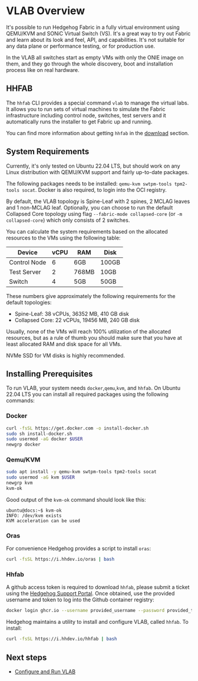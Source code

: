# VLAB Overview

It's possible to run Hedgehog Fabric in a fully virtual environment using QEMU/KVM and SONiC Virtual Switch (VS). It's
a great way to try out Fabric and learn about its look and feel, API, and capabilities. It's not suitable for any
data plane or performance testing, or for production use.

In the VLAB all switches start as empty VMs with only the ONIE image on them, and they go through the whole discovery,
boot and installation process like on real hardware.

## HHFAB

The `hhfab` CLI provides a special command `vlab` to manage the virtual labs. It allows you to run sets of virtual
machines to simulate the Fabric infrastructure including control node, switches, test servers and it automatically runs
the installer to get Fabric up and running.

You can find more information about getting `hhfab` in the [download](../getting-started/download.md) section.

## System Requirements

Currently, it's only tested on Ubuntu 22.04 LTS, but should work on any Linux distribution with QEMU/KVM support and fairly
up-to-date packages.

The following packages needs to be installed: `qemu-kvm swtpm-tools tpm2-tools socat`. Docker is also required, to login
into the OCI registry.

By default, the VLAB topology is Spine-Leaf with 2 spines, 2 MCLAG leaves and 1 non-MCLAG leaf. Optionally, you can
choose to run the default Collapsed Core topology using flag `--fabric-mode collapsed-core` (or `-m collapsed-core`)
which only consists of 2 switches.

You can calculate the system requirements based on the allocated resources to the VMs using the following table:

| Device | vCPU | RAM | Disk |
| --- | --- | --- | --- |
| Control Node | 6 | 6GB | 100GB |
| Test Server | 2 | 768MB | 10GB |
| Switch | 4 | 5GB | 50GB |

These numbers give approximately the following requirements for the default topologies:

* Spine-Leaf: 38 vCPUs, 36352 MB, 410 GB disk
* Collapsed Core: 22 vCPUs, 19456 MB, 240 GB disk

Usually, none of the VMs will reach 100% utilization of the allocated resources, but as a rule of thumb you should make
sure that you have at least allocated RAM and disk space for all VMs.

NVMe SSD for VM disks is highly recommended.

## Installing Prerequisites

To run VLAB, your system needs `docker`,`qemu`,`kvm`, and `hhfab`. On Ubuntu 22.04 LTS you can install all required packages using the following commands:

### Docker

```bash
curl -fsSL https://get.docker.com -o install-docker.sh
sudo sh install-docker.sh
sudo usermod -aG docker $USER
newgrp docker
```

### Qemu/KVM
```bash
sudo apt install -y qemu-kvm swtpm-tools tpm2-tools socat
sudo usermod -aG kvm $USER
newgrp kvm
kvm-ok
```

Good output of the `kvm-ok` command should look like this:

```console
ubuntu@docs:~$ kvm-ok
INFO: /dev/kvm exists
KVM acceleration can be used
```

### Oras

For convenience Hedgehog provides a script to install `oras`:

```bash
curl -fsSL https://i.hhdev.io/oras | bash
```

### Hhfab

A github access token is required to download `hhfab`, please submit a ticket using the [Hedgehog Support Portal](https://support.githedgehog.com/). Once obtained, use the provided username and token to log into the Github container registry:

```bash
docker login ghcr.io --username provided_username --password provided_token
```

Hedgehog maintains a utility to install and configure VLAB, called `hhfab`. To install:

```bash
curl -fsSL https://i.hhdev.io/hhfab | bash
```

## Next steps

* [Configure and Run VLAB](./running.md)
